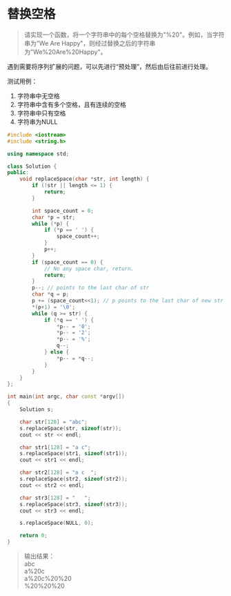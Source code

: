 # 替换空格

> 请实现一个函数，将一个字符串中的每个空格替换为"%20"。例如，当字符串为"We Are Happy"，则经过替换之后的字符串为"We%20Are%20Happy"。

遇到需要将序列扩展的问题，可以先进行“预处理”，然后由后往前进行处理。

测试用例：

1. 字符串中无空格
2. 字符串中含有多个空格，且有连续的空格
3. 字符串中只有空格
4. 字符串为NULL

``` cpp
#include <iostream>
#include <string.h>

using namespace std;

class Solution {
public:
	void replaceSpace(char *str, int length) {
        if (!str || length <= 1) {
            return;
        }

        int space_count = 0;
        char *p = str;
        while (*p) {
            if (*p == ' ') {
                space_count++;
            }
            p++;
        }
        if (space_count == 0) {
            // No any space char, return.
            return;
        }
        p--; // points to the last char of str
        char *q = p;
        p += (space_count<<1); // p points to the last char of new str
        *(p+1) = '\0';
        while (q >= str) {
            if (*q == ' ') {
                *p-- = '0';
                *p-- = '2';
                *p-- = '%';
                q--;
            } else {
                *p-- = *q--;
            }
        }
	}
};

int main(int argc, char const *argv[])
{
    Solution s;

    char str[128] = "abc";
    s.replaceSpace(str, sizeof(str));
    cout << str << endl;

    char str1[128] = "a c";
    s.replaceSpace(str1, sizeof(str1));
    cout << str1 << endl;

    char str2[128] = "a c  ";
    s.replaceSpace(str2, sizeof(str2));
    cout << str2 << endl;

    char str3[128] = "   ";
    s.replaceSpace(str3, sizeof(str3));
    cout << str3 << endl;

    s.replaceSpace(NULL, 0);

    return 0;
}
```

> 输出结果：  
abc  
a%20c  
a%20c%20%20  
%20%20%20  